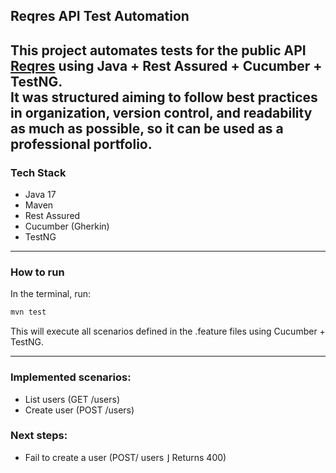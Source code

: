 ## Reqres API Test Automation

This project automates tests for the public API  [Reqres](https://reqres.in) using **Java + Rest Assured + Cucumber + TestNG**.  
It was structured aiming to follow best practices in organization, version control, and readability as much as possible, so it can be used as a professional portfolio.
---

### Tech Stack

- Java 17
- Maven
- Rest Assured
- Cucumber (Gherkin)
- TestNG

---

### How to run

In the terminal, run:

```bash
mvn test
```

This will execute all scenarios defined in the .feature files using Cucumber + TestNG.

---
### Implemented scenarios:

- List users (GET /users)
- Create user (POST /users)

### Next steps:

- Fail to create a user (POST/ users ⌋ Returns 400)
